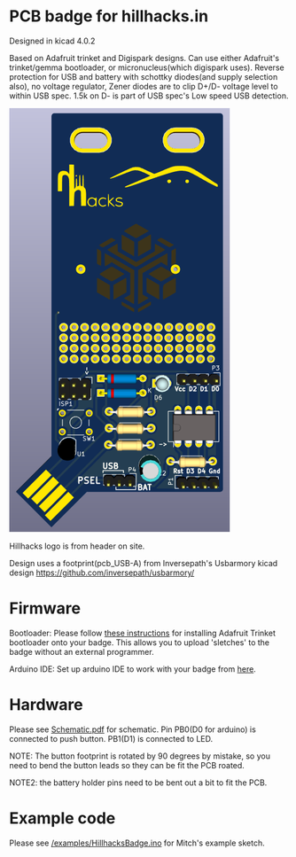 PCB badge for hillhacks.in
==========================

Designed in kicad 4.0.2

Based on Adafruit trinket and Digispark designs. Can use either Adafruit's 
trinket/gemma bootloader, or micronucleus(which digispark uses).
Reverse protection for USB and battery with schottky diodes(and supply 
selection also), no voltage regulator, Zener diodes are to clip D+/D- 
voltage level to within USB spec. 1.5k on D- is part of USB spec's Low 
speed USB detection.

![Hillhacks badge](front1.png)

Hillhacks logo is from header on site.

Design uses a footprint(pcb_USB-A) from Inversepath's Usbarmory kicad design https://github.com/inversepath/usbarmory/

Firmware
========

Bootloader: Please follow [these instructions](https://learn.adafruit.com/introducing-trinket/repairing-bootloader) for
installing Adafruit Trinket bootloader onto your badge. This allows you to upload 'sletches' to the badge without an external programmer.

Arduino IDE: Set up arduino IDE to work with your badge from [here](https://learn.adafruit.com/introducing-trinket/setting-up-with-arduino-ide).

Hardware
========

Please see [Schematic.pdf](Schematic.pdf) for schematic. Pin PB0(D0 for arduino) is
connected to push button. PB1(D1) is connected to LED.

NOTE: The button footprint is rotated by 90 degrees by mistake, so you need to bend the button
leads so they can be fit the PCB roated. 

NOTE2: the battery holder pins need to be bent out a bit
to fit the PCB.

Example code
============

Please see [/examples/HillhacksBadge.ino](/examples/HillhacksBadge.ino) for Mitch's example sketch.

